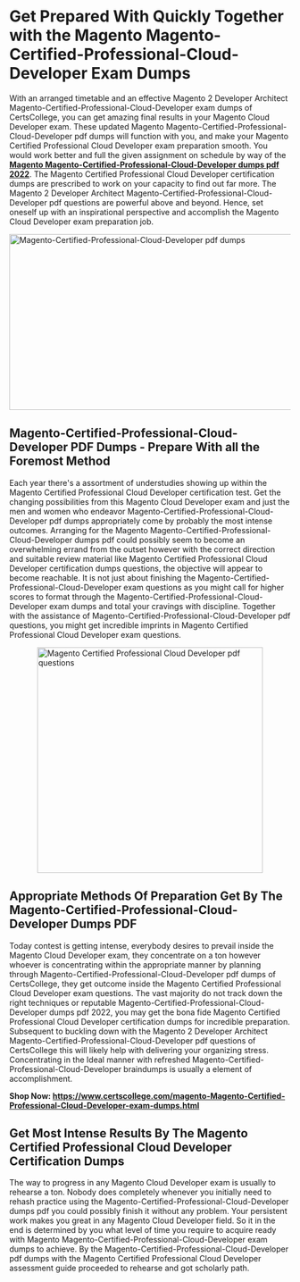 <h1><strong>Get Prepared With Quickly Together with the Magento Magento-Certified-Professional-Cloud-Developer Exam Dumps&nbsp;</strong></h1>
<p><span style="font-weight: 400;">With an arranged timetable and an effective Magento 2 Developer Architect Magento-Certified-Professional-Cloud-Developer exam dumps of CertsCollege, you can get amazing final results in your Magento Cloud Developer exam. These updated Magento Magento-Certified-Professional-Cloud-Developer pdf dumps will function with you, and make your Magento Certified Professional Cloud Developer exam preparation smooth. You would work better and full the given assignment on schedule by way of the <strong><a href="https://www.certscollege.com/magento-Magento-Certified-Professional-Cloud-Developer-exam-dumps.html">Magento Magento-Certified-Professional-Cloud-Developer dumps pdf 2022</a></strong>. The Magento Certified Professional Cloud Developer certification dumps are prescribed to work on your capacity to find out far more. The Magento 2 Developer Architect Magento-Certified-Professional-Cloud-Developer pdf questions are powerful above and beyond. Hence, set oneself up with an inspirational perspective and accomplish the Magento Cloud Developer exam preparation job.&nbsp;</span></p>
<p><span style="font-weight: 400;"><img style="display: block; margin-left: auto; margin-right: auto;" src="https://i.ibb.co/CPDK3ps/Yellow-and-Blue-Initiative-Blog-Banner.png" alt="Magento-Certified-Professional-Cloud-Developer pdf dumps" width="559" height="315" /></span></p>
<h2><strong>Magento-Certified-Professional-Cloud-Developer PDF Dumps - Prepare With all the Foremost Method</strong></h2>
<p><span style="font-weight: 400;">Each year there's a assortment of understudies showing up within the Magento Certified Professional Cloud Developer certification test. Get the changing possibilities from this Magento Cloud Developer exam and just the men and women who endeavor Magento-Certified-Professional-Cloud-Developer pdf dumps appropriately come by probably the most intense outcomes. Arranging for the Magento Magento-Certified-Professional-Cloud-Developer dumps pdf could possibly seem to become an overwhelming errand from the outset however with the correct direction and suitable review material like Magento Certified Professional Cloud Developer certification dumps questions, the objective will appear to become reachable. It is not just about finishing the Magento-Certified-Professional-Cloud-Developer exam questions as you might call for higher scores to format through the Magento-Certified-Professional-Cloud-Developer exam dumps and total your cravings with discipline. Together with the assistance of Magento-Certified-Professional-Cloud-Developer pdf questions, you might get incredible imprints in Magento Certified Professional Cloud Developer exam questions.</span></p>
<p><span style="font-weight: 400;"><a href="https://tinyurl.com/ya39k7d2"><img style="display: block; margin-left: auto; margin-right: auto;" src="https://i.ibb.co/9tMrhdY/Teacher-Appreciation-Invitation.png" alt="Magento Certified Professional Cloud Developer pdf questions " width="404" height="404" /></a></span></p>
<h2><strong>Appropriate Methods Of Preparation Get By The Magento-Certified-Professional-Cloud-Developer Dumps PDF</strong></h2>
<p><span style="font-weight: 400;">Today contest is getting intense, everybody desires to prevail inside the Magento Cloud Developer exam, they concentrate on a ton however whoever is concentrating within the appropriate manner by planning through Magento-Certified-Professional-Cloud-Developer pdf dumps of CertsCollege, they get outcome inside the Magento Certified Professional Cloud Developer exam questions. The vast majority do not track down the right techniques or reputable Magento-Certified-Professional-Cloud-Developer dumps pdf 2022, you may get the bona fide Magento Certified Professional Cloud Developer certification dumps for incredible preparation. Subsequent to buckling down with the Magento 2 Developer Architect Magento-Certified-Professional-Cloud-Developer pdf questions of CertsCollege this will likely help with delivering your organizing stress. Concentrating in the Ideal manner with refreshed Magento-Certified-Professional-Cloud-Developer braindumps is usually a element of accomplishment.</span></p>
<p><span style="font-weight: 400;"><strong>Shop Now: <a href="https://www.certscollege.com/magento-Magento-Certified-Professional-Cloud-Developer-exam-dumps.html">https://www.certscollege.com/magento-Magento-Certified-Professional-Cloud-Developer-exam-dumps.html</a></strong></span></p>
<h2><strong>Get Most Intense Results By The Magento Certified Professional Cloud Developer Certification Dumps</strong></h2>
<p><span style="font-weight: 400;">The way to progress in any Magento Cloud Developer exam is usually to rehearse a ton. Nobody does completely whenever you initially need to rehash practice using the Magento-Certified-Professional-Cloud-Developer dumps pdf you could possibly finish it without any problem. Your persistent work makes you great in any Magento Cloud Developer field. So it in the end is determined by you what level of time you require to acquire ready with Magento Magento-Certified-Professional-Cloud-Developer exam dumps to achieve. By the Magento-Certified-Professional-Cloud-Developer pdf dumps with the Magento Certified Professional Cloud Developer assessment guide proceeded to rehearse and got scholarly path.</span></p>
